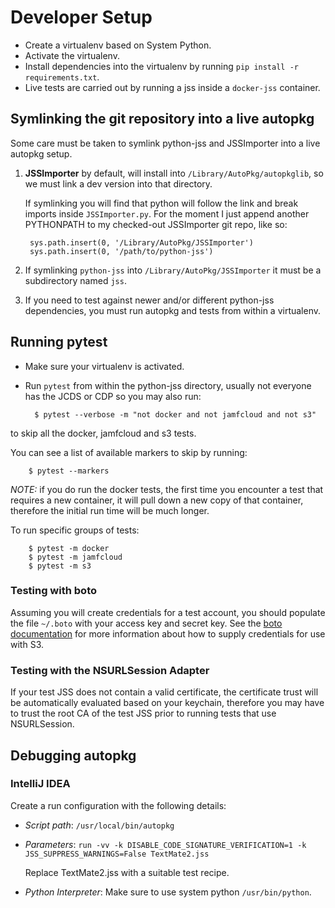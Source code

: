 # Developer Setup #

- Create a virtualenv based on System Python.
- Activate the virtualenv.
- Install dependencies into the virtualenv by running `pip install -r requirements.txt`.
- Live tests are carried out by running a jss inside a `docker-jss` container.

## Symlinking the git repository into a live autopkg ##

Some care must be taken to symlink python-jss and JSSImporter into a live autopkg setup.

1. **JSSImporter** by default, will install into `/Library/AutoPkg/autopkglib`, so we must link a dev version into that
    directory.

    If symlinking you will find that python will follow the link and break imports inside `JSSImporter.py`. For the moment
    I just append another PYTHONPATH to my checked-out JSSImporter git repo, like so:

        sys.path.insert(0, '/Library/AutoPkg/JSSImporter')
        sys.path.insert(0, '/path/to/python-jss')

2. If symlinking `python-jss` into `/Library/AutoPkg/JSSImporter` it must be a subdirectory named `jss`.
3. If you need to test against newer and/or different python-jss dependencies, you must run autopkg and tests from within
	a virtualenv.

## Running pytest ##

- Make sure your virtualenv is activated.
- Run `pytest` from within the python-jss directory, usually not everyone has the JCDS or CDP so you may also run:

		$ pytest --verbose -m "not docker and not jamfcloud and not s3"

to skip all the docker, jamfcloud and s3 tests.

You can see a list of available markers to skip by running:

		$ pytest --markers


*NOTE:* if you do run the docker tests, the first time you encounter a test that requires a new container, it will pull
down a new copy of that container, therefore the initial run time will be much longer.

To run specific groups of tests:

		$ pytest -m docker
		$ pytest -m jamfcloud
		$ pytest -m s3


### Testing with boto ###

Assuming you will create credentials for a test account, you should populate the file `~/.boto` with your access key
and secret key. See the [boto documentation](http://boto.cloudhackers.com/en/latest/boto_config_tut.html) for more
information about how to supply credentials for use with S3.


### Testing with the NSURLSession Adapter ###

If your test JSS does not contain a valid certificate, the certificate trust will be automatically evaluated based on
your keychain, therefore you may have to trust the root CA of the test JSS prior to running tests that use NSURLSession.

## Debugging autopkg ##

### IntelliJ IDEA ###

Create a run configuration with the following details:

- *Script path*: `/usr/local/bin/autopkg`
- *Parameters*: `run -vv -k DISABLE_CODE_SIGNATURE_VERIFICATION=1 -k JSS_SUPPRESS_WARNINGS=False TextMate2.jss`

    Replace TextMate2.jss with a suitable test recipe.
- *Python Interpreter*: Make sure to use system python `/usr/bin/python`.
